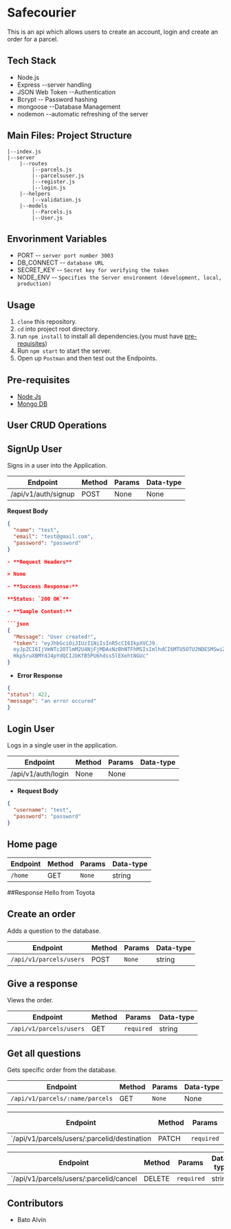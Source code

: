 # Safecourier 
This is an api which allows users to create an account, login and create an order for a parcel.

## Tech Stack <br>
- Node.js
- Express --server handling
- JSON Web Token --Authentication
- Bcrypt -- Password hashing
- mongoose --Database Management
- nodemon --automatic refreshing of the server

## Main Files: Project Structure

    |--index.js
    |--server
        |--routes
            |--parcels.js
            |--parcelsuser.js
            |--register.js
            |--login.js
        |--helpers
            |--validation.js
        |--models
            |--Parcels.js
            |--User.js

## Envorinment Variables

- PORT -- `server port number 3003`
- DB_CONNECT -- `database URL`
- SECRET_KEY -- `Secret key for verifying the token`
- NODE_ENV -- `Specifies the Server environment (development, local, production)`

## Usage
1. `clone` this repository.
2. `cd` into project root directory.
3. run `npm install` to install all dependencies.(you must have [pre-requisites](#pre-requisites)) 
4. Run `npm start` to start the server.
5. Open up `Postman` and then test out the Endpoints.

## **Pre-requisites**

- [Node Js](https://nodejs.org/en/download/)
- [Mongo DB](https://www.mongodb.com/try/download/community)

## User CRUD Operations

## SignUp User

Signs in a user into the Application.

|**Endpoint**|**Method**|**Params**|**Data-type**|
|---|---|---|---|
|/api/v1/auth/signup|POST|None|None|

 **Request Body**

```json
{
  "name": "test",
  "email": "test@gmail.com",
  "password": "password"
}

- **Request Headers**

> None

- **Success Response:**

**Status: `200 OK`**

- **Sample Content:**

```json
{
  "Message": "User created!",
  "token": "eyJhbGciOiJIUzI1NiIsInR5cCI6IkpXVCJ9.
  eyJpZCI6IjVmNTc2OTlmM2U4NjFjMDAxNzBhNTFhMSIsImlhdCI6MTU5OTU2NDE5MSwiZXhwIjoxNTk5NjUwNTkxfQ.
  Hkp5ruXBMYdJ4pYdQCIJbKfB5PU6hdss5lEXehtNGUc"
}
```
- **Error Response** 
```json
{
"status": 422,
"message": "an error occured"
}
```


## Login User

Logs in a single user in the application.

|**Endpoint**|**Method**|**Params**|**Data-type**|
|---|---|---|---|
|/api/v1/auth/login|None|None|

- **Request Body**

```json
{
  "username": "test",
  "password": "password"
}
```

## Home page
|**Endpoint**|**Method**|**Params**|**Data-type**|
|---|---|---|---|
|`/home`|GET|`None`|string

##Response
Hello from Toyota
    
## Create an order

Adds a question to the database.

|**Endpoint**|**Method**|**Params**|**Data-type**|
|---|---|---|---|
|`/api/v1/parcels/users`|POST|`None`|string

## Give a response
Views the order.

|**Endpoint**|**Method**|**Params**|**Data-type**|
|---|---|---|---|
|`/api/v1/parcels/users`|GET|`required`|string|

## Get all questions

Gets specific order from the database.

**Endpoint**|**Method**|**Params**|**Data-type**
---|---|---|---
`/api/v1/parcels/:name/parcels`|GET|`None`|None


**Endpoint**|**Method**|**Params**|**Data-type**
---|---|---|---
`/api/v1/parcels/users/:parcelid/destination|PATCH|`required`|string


**Endpoint**|**Method**|**Params**|**Data-type**
---|---|---|---
`/api/v1/parcels/users/:parcelid/cancel|DELETE|`required`|string

## Contributors

- Bato Alvin
